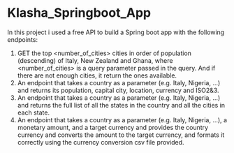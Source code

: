 # Klasha_Springboot_App
In this project i used a free API to build a Spring boot app with the following endpoints:
1. GET the top <number_of_cities> cities in order of population (descending) of Italy, New Zealand and Ghana, where <number_of_cities> is a query parameter passed in the query. And if there are not enough cities, it return the ones available.
2. An endpoint that takes a country as a parameter (e.g. Italy, Nigeria, …) and returns its population, capital city, location, currency and ISO2&3.
3. An endpoint that takes a country as a parameter (e.g. Italy, Nigeria, …) and returns the full list of all the states in the country and all the cities in each state.
4. An endpoint that takes a country as a parameter (e.g. Italy, Nigeria, …), a monetary amount, and a target currency and provides the country currency and converts the amount to the target currency, and formats it correctly using the currency conversion csv file provided.
